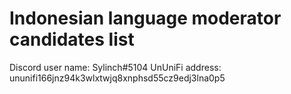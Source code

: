 # Indonesian language moderator candidates list
Discord user name: Sylinch#5104
UnUniFi address: ununifi166jnz94k3wlxtwjq8xnphsd55cz9edj3lna0p5
